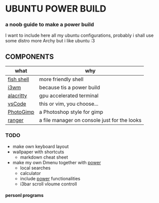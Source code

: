 
# UBUNTU POWER BUILD

### a noob guide to make a power build
I want to include here all my ubuntu configurations, probably i shall use some distro more Archy but i like ubuntu :3

## COMPONENTS
|what| why |
| -|-|
| [fish shell][fishGit] | more friendly shell
| [i3wm][i3Git] | because tis a power build
| [alacritty][alacrittyGit] | gpu accelerated terminal
| [vsCode][vscodeGit] | this or vim, you choose...
|[PhotoGimp][photogimpGit]| a Photoshop style for gimp
|[ranger][rangerGit]|a file manager on console just for the looks


### TODO
- make own keyboard layout
- wallpaper with shortcuts
	- markdown cheat sheet
- make my own Dmenu together with [power][powerGit]
  - local searches
  - calculator
  - include [power][powerGit] functionalities
  - i3bar scroll vloume controll


#### personl programs







[Linked pages]:>

[rangerGit]:https://github.com/ranger/ranger
[photogimpGit]:https://github.com/Diolinux/PhotoGIMP
[fishGit]:https://github.com/fish-shell/fish-shell
[alacrittyGit]:https://github.com/alacritty/alacritty
[i3Git]:https://github.com/i3/i3
[vscodeGit]:https://github.com/microsoft/vscode
[powerGit]:https://github.com/encarbassot/power